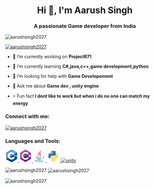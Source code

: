 <h1 align="center">Hi 👋, I'm Aarush Singh</h1>
<h3 align="center">A passionate Game developer from India</h3>

<p align="left"> <img src="https://komarev.com/ghpvc/?username=aarushsingh2027&label=Profile%20views&color=0e75b6&style=flat" alt="aarushsingh2027" /> </p>

<p align="left"> <a href="https://github.com/ryo-ma/github-profile-trophy"><img src="https://github-profile-trophy.vercel.app/?username=aarushsingh2027" alt="aarushsingh2027" /></a> </p>

- 🔭 I’m currently working on **ProjectR71**

- 🌱 I’m currently learning **C#,java,c++,game development,python**

- 🤝 I’m looking for help with **Game Developement**

- 💬 Ask me about **Game dev , unity engine**

- ⚡ Fun fact **I dont like to work but when i do no one can match my energy**

<h3 align="left">Connect with me:</h3>
<p align="left">
<a href="https://www.leetcode.com/aarushsingh2027" target="blank"><img align="center" src="https://raw.githubusercontent.com/rahuldkjain/github-profile-readme-generator/master/src/images/icons/Social/leet-code.svg" alt="aarushsingh2027" height="30" width="40" /></a>
</p>

<h3 align="left">Languages and Tools:</h3>
<p align="left"> <a href="https://www.w3schools.com/cpp/" target="_blank" rel="noreferrer"> <img src="https://raw.githubusercontent.com/devicons/devicon/master/icons/cplusplus/cplusplus-original.svg" alt="cplusplus" width="40" height="40"/> </a> <a href="https://www.w3schools.com/cs/" target="_blank" rel="noreferrer"> <img src="https://raw.githubusercontent.com/devicons/devicon/master/icons/csharp/csharp-original.svg" alt="csharp" width="40" height="40"/> </a> <a href="https://www.java.com" target="_blank" rel="noreferrer"> <img src="https://raw.githubusercontent.com/devicons/devicon/master/icons/java/java-original.svg" alt="java" width="40" height="40"/> </a> <a href="https://www.python.org" target="_blank" rel="noreferrer"> <img src="https://raw.githubusercontent.com/devicons/devicon/master/icons/python/python-original.svg" alt="python" width="40" height="40"/> </a> <a href="https://unity.com/" target="_blank" rel="noreferrer"> <img src="https://www.vectorlogo.zone/logos/unity3d/unity3d-icon.svg" alt="unity" width="40" height="40"/> </a> </p>

<p><img align="left" src="https://github-readme-stats.vercel.app/api/top-langs?username=aarushsingh2027&show_icons=true&locale=en&layout=compact" alt="aarushsingh2027" /></p>

<p>&nbsp;<img align="center" src="https://github-readme-stats.vercel.app/api?username=aarushsingh2027&show_icons=true&locale=en" alt="aarushsingh2027" /></p>

<p><img align="center" src="https://github-readme-streak-stats.herokuapp.com/?user=aarushsingh2027&" alt="aarushsingh2027" /></p>
